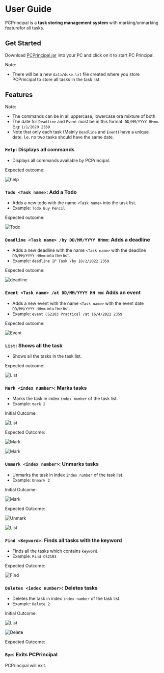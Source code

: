 # User Guide

PCPrincipal is a **task storing management system** with marking/unmarking featurefor all tasks.

## Get Started

Download [PCPrincipal.jar](https://github.com/Denniszedead/ip/releases/download/v3.0/duke-v3.0.jar) into your PC and click on it to start PC Principal.

Note:
- There will be a new ``data/duke.txt`` file created where you store PCPrincipal to store all tasks in the task list.

## Features

Note:
- The commands can be in all uppercase, lowercase ora mixture of both.
- The date for ``Deadline`` and ``Event`` must be in this format: ``DD/MM/YYYY HHmm``. E.g: ``1/1/2020 2359``
- Note that only each task (Mainly ``Deadline`` and ``Event``) have a unique date. I.e. no two tasks should have the same date.

### ``Help``: Displays all commands

- Displays all commands available by PCPrincipal.

Expected outcome:

![help](image/Help.png)

### ``Todo <Task name>``: Add a Todo

- Adds a new todo with the name `<Task name>` into the task list.
- Example:
``Todo Buy Pencil``

Expected outcome:

![Todo](image/Todo.png)

### ``Deadline <Task name> /by DD/MM/YYYY HHmm``: Adds a deadline

- Adds a new deadline with the name `<Task name>` with the deadline `DD/MM/YYYY HHmm` into the list. 
- Example: ``deadline IP Task /by 18/2/2022 2359``

Expected outcome:

![deadline](image/Deadline.png)

### ``Event <Task name> /at DD/MM/YYYY HH mm``: Adds an event

- Adds a new event with the name `<Task name>` with the event date `DD/MM/YYYY HHmm` into the list.
- Example: ``event CS2103 Practical /at 16/4/2022 2359``

Expected outcome:

![Event](image/Event.png)

### ``List``: Shows all the task

- Shows all the tasks in the task list.

Expected outcome:

![List](image/List.png)

### ``Mark <index number>``: Marks tasks

- Marks the task in index `index number` of the task list. 
- Example: ``mark 2``

Initial Outcome:

![List](image/List.png)

Expected Outcome:

![Mark](image/Mark.png)

![Mark](image/MarkList.png)

### ``Unmark <index number>``: Unmarks tasks

- Unmarks the task in index `index number` of the task list. 
- Example: ``Unmark 2``

Initial Outcome:

![Mark](image/MarkList.png)

Expected Outcome:

![Unmark](image/Unmark.png)

![List](image/List.png)

### ``Find <Keyword>``: Finds all tasks with the keyword

- Finds all the tasks which contains `keyword`. 
- Example: ``Find CS2103``

Expected Outcome:

![Find](image/Find.png)

### ``Deletes <index number>``: Deletes tasks

- Deletes the task in index `index number` of the task list. 
- Example: ``Delete 2``

Initial Outcome:

![List](image/List.png)

![Delete](image/Delete.png)

Expected Outcome:

### ``Bye``: Exits PCPrincipal

PCPrincipal will exit.